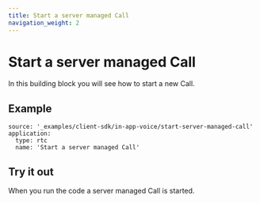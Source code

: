 ```yaml
---
title: Start a server managed Call
navigation_weight: 2
---
```


# Start a server managed Call

In this building block you will see how to start a new Call.

## Example

```building_blocks
source: '_examples/client-sdk/in-app-voice/start-server-managed-call'
application:
  type: rtc
  name: 'Start a server managed Call'
```

## Try it out

When you run the code a server managed Call is started.
